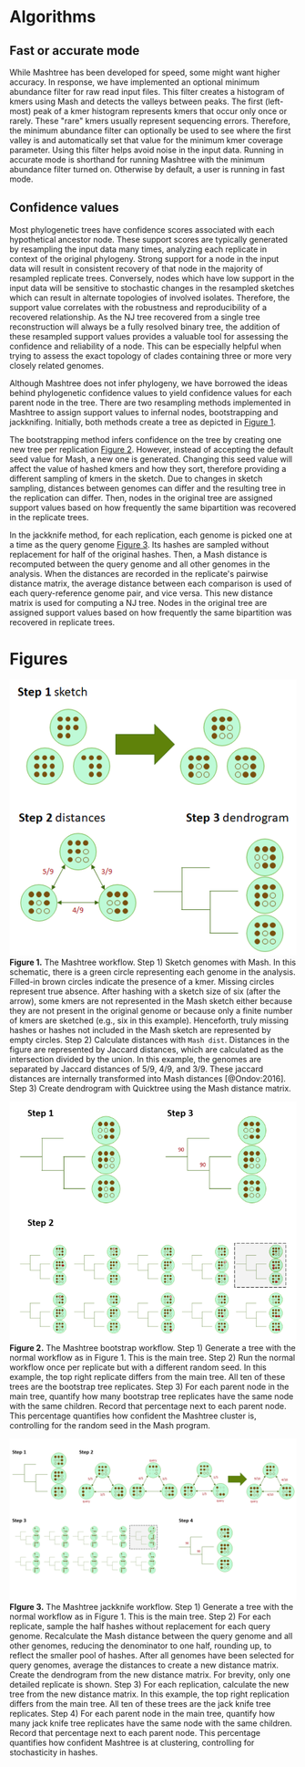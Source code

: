 # Algorithms

## Fast or accurate mode

While Mashtree has been developed for speed, some might want higher accuracy.
In response, we have implemented an optional minimum abundance filter for raw read input files.
This filter creates a histogram of kmers using Mash and detects the valleys between peaks.
The first (left-most) peak of a kmer histogram represents kmers that occur only once or rarely.
These "rare" kmers usually represent sequencing errors.
Therefore, the minimum abundance filter can optionally be used to see where the first valley is and automatically set that value for the minimum kmer coverage parameter.
Using this filter helps avoid noise in the input data.
Running in accurate mode is shorthand for running Mashtree with the minimum abundance filter turned on.
Otherwise by default, a user is running in fast mode.

## Confidence values

Most phylogenetic trees have confidence scores associated with each hypothetical ancestor node.
These support scores are typically generated by resampling the input data many times, analyzing each replicate in context of the original phylogeny.
Strong  support for a node in the input data will result in consistent recovery of that node in the majority of resampled replicate trees.  Conversely, nodes which have low support in the input data will be sensitive to stochastic changes in the resampled sketches which can result in alternate topologies of involved isolates.  Therefore, the support value correlates with the robustness and reproducibility of a recovered relationship.  As the NJ tree recovered from a single tree reconstruction will always be a fully resolved binary tree, the addition of these resampled support values provides a valuable tool for assessing the confidence and reliability of a node.  This can be especially helpful when trying to assess the exact topology of clades containing  three or more very closely related genomes.

Although Mashtree does not infer phylogeny, we have borrowed the ideas behind phylogenetic confidence values to yield confidence values for each parent node in the tree. There are two resampling methods implemented in Mashtree to assign support values to infernal nodes, bootstrapping and jackknifing. Initially, both methods create a tree as depicted in [Figure 1](../paper/Mashtree_workflow.png).

The bootstrapping method infers confidence on the tree by creating one new tree per replication [Figure 2](../paper/Bootstrap_workflow.png). However, instead of accepting the default seed value for Mash, a new one is generated.
Changing this seed value will affect the value of hashed kmers and how they sort, therefore providing a different sampling of kmers in the sketch.
Due to changes in sketch sampling, distances between genomes can differ and the resulting tree in the replication can differ. Then, nodes in the original tree are assigned support values based on how frequently the same bipartition was recovered in the replicate trees.

In the jackknife method, for each replication, each genome is picked one at a time as the query genome [Figure 3](../paper/Jackknife_workflow.png).  Its hashes are sampled without replacement for half of the original hashes.  Then, a Mash distance is recomputed between the query genome and all other genomes in the analysis.
When the distances are recorded in the replicate's pairwise distance matrix, the average distance between each comparison is used of each query-reference genome pair, and vice versa. This new distance matrix is used for computing a NJ tree. Nodes in the original tree are assigned support values based on how frequently the same bipartition was recovered in replicate trees.

# Figures

![Figure 1](../paper/Mashtree_workflow.png)
**Figure 1.** The Mashtree workflow.  Step 1) Sketch genomes with Mash. In this schematic, there is a green circle representing each genome in the analysis.  Filled-in brown circles indicate the presence of a kmer.  Missing circles represent true absence.  After hashing with a sketch size of six (after the arrow), some kmers are not represented in the Mash sketch either because they are not present in the original genome or because only a finite number of kmers are sketched (e.g., six in this example).  Henceforth, truly missing hashes or hashes not included in the Mash sketch are represented by empty circles.  Step 2) Calculate distances with `Mash dist`.  Distances in the figure are represented by Jaccard distances, which are calculated as the intersection divided by the union.  In this example, the genomes are separated by Jaccard distances of 5/9, 4/9, and 3/9.  These jaccard distances are internally transformed into Mash distances [@Ondov:2016].  Step 3) Create dendrogram with Quicktree using the Mash distance matrix.

![Figure 2](../paper/Bootstrap_workflow.png)
**Figure 2.** The Mashtree bootstrap workflow.  Step 1) Generate a tree with the normal workflow as in Figure 1. This is the main tree.  Step 2) Run the normal workflow once per replicate but with a different random seed. In this example, the top right replicate differs from the main tree.  All ten of these trees are the bootstrap tree replicates.  Step 3) For each parent node in the main tree, quantify how many bootstrap tree replicates have the same node with the same children. Record that percentage next to each parent node. This percentage quantifies how confident the Mashtree cluster is, controlling for the random seed in the Mash program.

![Figure 3](../paper/Jackknife_workflow.png)
**FIgure 3.** The Mashtree jackknife workflow.  Step 1) Generate a tree with the normal workflow as in Figure 1. This is the main tree.  Step 2) For each replicate, sample the half hashes without replacement for each query genome. Recalculate the Mash distance between the query genome and all other genomes, reducing the denominator to one half, rounding up, to reflect the smaller pool of hashes.  After all genomes have been selected for query genomes, average the distances to create a new distance matrix.  Create the dendrogram from the new distance matrix.  For brevity, only one detailed replicate is shown.  Step 3) For each replication, calculate the new tree from the new distance matrix. In this example, the top right replication differs from the main tree. All ten of these trees are the jack knife tree replicates.  Step 4) For each parent node in the main tree, quantify how many jack knife tree replicates have the same node with the same children. Record that percentage next to each parent node.  This percentage quantifies how confident Mashtree is at clustering, controlling for stochasticity in hashes.



